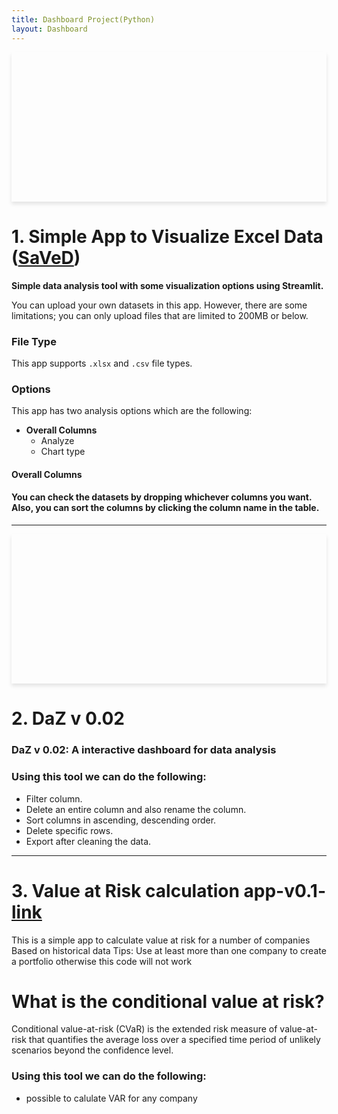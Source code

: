 ```yaml
---
title: Dashboard Project(Python)
layout: Dashboard
---
```



<div style="background: url('https://www.datascienceportfol.io/static/profile_pics/pr0_80F3EE3F5BEBCB9D617D.JPG') no-repeat center center; background-size: cover; box-shadow: 0 4px 6px rgba(0,0,0,0.1); text-align: center; padding: 100px 20px;">
    <h1 style="color: white; text-shadow: 2px 2px 4px rgba(0,0,0,0.5);"></h1>
</div>

# 1. Simple App to Visualize Excel Data ([SaVeD](https://github.com/Khandoker09/SaVeDv0.1))

**Simple data analysis tool with some visualization options using Streamlit.**

You can upload your own datasets in this app. However, there are some limitations; you can only upload files that are limited to 200MB or below.

### File Type

This app supports `.xlsx` and `.csv` file types.

### Options

This app has two analysis options which are the following:

- **Overall Columns**
  - Analyze
  - Chart type

#### Overall Columns

#### You can check the datasets by dropping whichever columns you want. Also, you can sort the columns by clicking the column name in the table.
---

<div style="background: URL('https://www.datascienceportfol.io/static/profile_pics/pr1_00C62621795232DA30D8.JPG') no-repeat center center; background-size: cover; box-shadow: 0 4px 6px rgba(0,0,0,0.1); text-align: center; padding: 100px 20px;">
    <h1 style="color: white; text-shadow: 2px 2px 4px rgba(0,0,0,0.5);"></h1>
</div>

# 2. DaZ v 0.02
### DaZ v 0.02: A interactive dashboard for data analysis
### Using this tool we can do the following:
* Filter column.
* Delete an entire column and also rename the column.
* Sort columns in ascending, descending order.
* Delete specific rows.
* Export after cleaning the data.
---
# 3. Value at Risk calculation app-v0.1-[link](https://github.com/Khandoker09/Value-at-Risk-Analysis)
This is a simple app to calculate value at risk for a number of companies Based on historical data
Tips: Use at least more than one company to create a portfolio otherwise this code will not work

# What is the conditional value at risk?
Conditional value-at-risk (CVaR) is the extended risk measure of value-at-risk that 
quantifies the average loss over a specified time period of unlikely scenarios beyond 
the confidence level.
### Using this tool we can do the following:
* possible to calulate VAR for any company
